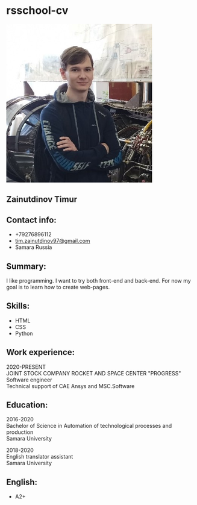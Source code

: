 # rsschool-cv
![MyPhoto](https://github.com/ZTimmy/rsschool-cv/blob/gh-pages/image.jpg)
## Zainutdinov Timur

## Contact info: 
* +79276896112
* tim.zainutdinov97@gmail.com
* Samara Russia

## Summary: 
I like programming. I want to try both front-end and back-end. For now my goal is to learn how to create web-pages.

## Skills: 
* HTML 
* CSS 
* Python

## Work experience: 
2020-PRESENT  
JOINT STOCK COMPANY ROCKET AND SPACE CENTER "PROGRESS"  
Software engineer  
Technical support of CAE Ansys and MSC.Software  

## Education: 
2016-2020  
Bachelor of Science in Automation of technological processes and production  
Samara University  
  
2018-2020  
English translator assistant  
Samara University  

## English: 
* A2+  
